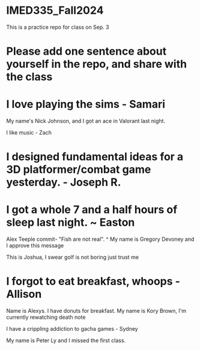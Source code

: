 # IMED335_Fall2024
This is a practice repo for class on Sep. 3

# Please add one sentence about yourself in the repo, and share with the class

# I love playing the sims - Samari


My name's Nick Johnson, and I got an ace in Valorant last night.

I like music - Zach

# I designed fundamental ideas for a 3D platformer/combat game yesterday. - Joseph R.


# I got a whole 7 and a half hours of sleep last night. ~ Easton



Alex Teeple commit- "Fish are not real".
^ My name is Gregory Devoney and I approve this message

This is Joshua, I swear golf is not boring just trust me

# I forgot to eat breakfast, whoops - Allison

Name is Alexys. I have donuts for breakfast.
My name is Kory Brown, I'm currently rewatching death note

I have a crippling addiction to gacha games - Sydney

My name is Peter Ly and I missed the first class.